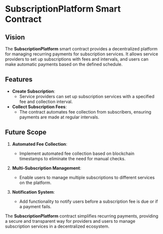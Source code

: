 # SubscriptionPlatform Smart Contract

## Vision

The **SubscriptionPlatform** smart contract provides a decentralized platform for managing recurring payments for subscription services. It allows service providers to set up subscriptions with fees and intervals, and users can make automatic payments based on the defined schedule.

## Features

- **Create Subscription**:
  - Service providers can set up subscription services with a specified fee and collection interval.
- **Collect Subscription Fees**:
  - The contract automates fee collection from subscribers, ensuring payments are made at regular intervals.

## Future Scope

1. **Automated Fee Collection**:

   - Implement automated fee collection based on blockchain timestamps to eliminate the need for manual checks.

2. **Multi-Subscription Management**:

   - Enable users to manage multiple subscriptions to different services on the platform.

3. **Notification System**:
   - Add functionality to notify users before a subscription fee is due or if a payment fails.

The **SubscriptionPlatform** contract simplifies recurring payments, providing a secure and transparent way for providers and users to manage subscription services in a decentralized ecosystem.
